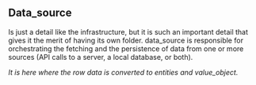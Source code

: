 ## Data_source

Is just a detail like the infrastructure, but it is such an important detail that gives it the merit of having its own folder. data_source is responsible for orchestrating the fetching and the persistence of data from one or more sources (API calls to a server, a local database, or both). 

*It is here where the row data is converted to entities and value_object.*